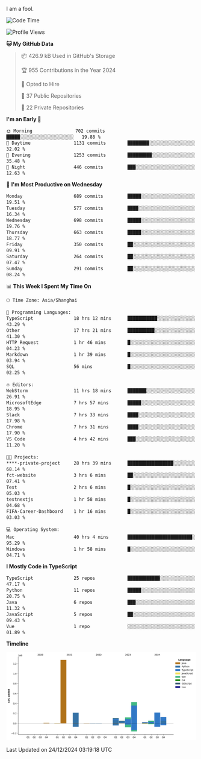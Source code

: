I am a fool.

<!--START_SECTION:waka-->
![Code Time](http://img.shields.io/badge/Code%20Time-2%2C318%20hrs%2012%20mins-blue)

![Profile Views](http://img.shields.io/badge/Profile%20Views-3-blue)

**🐱 My GitHub Data** 

> 📦 426.9 kB Used in GitHub's Storage 
 > 
> 🏆 955 Contributions in the Year 2024
 > 
> 💼 Opted to Hire
 > 
> 📜 37 Public Repositories 
 > 
> 🔑 22 Private Repositories 
 > 
**I'm an Early 🐤** 

```text
🌞 Morning                702 commits         █████░░░░░░░░░░░░░░░░░░░░   19.88 % 
🌆 Daytime                1131 commits        ████████░░░░░░░░░░░░░░░░░   32.02 % 
🌃 Evening                1253 commits        █████████░░░░░░░░░░░░░░░░   35.48 % 
🌙 Night                  446 commits         ███░░░░░░░░░░░░░░░░░░░░░░   12.63 % 
```
📅 **I'm Most Productive on Wednesday** 

```text
Monday                   689 commits         █████░░░░░░░░░░░░░░░░░░░░   19.51 % 
Tuesday                  577 commits         ████░░░░░░░░░░░░░░░░░░░░░   16.34 % 
Wednesday                698 commits         █████░░░░░░░░░░░░░░░░░░░░   19.76 % 
Thursday                 663 commits         █████░░░░░░░░░░░░░░░░░░░░   18.77 % 
Friday                   350 commits         ██░░░░░░░░░░░░░░░░░░░░░░░   09.91 % 
Saturday                 264 commits         ██░░░░░░░░░░░░░░░░░░░░░░░   07.47 % 
Sunday                   291 commits         ██░░░░░░░░░░░░░░░░░░░░░░░   08.24 % 
```


📊 **This Week I Spent My Time On** 

```text
🕑︎ Time Zone: Asia/Shanghai

💬 Programming Languages: 
TypeScript               18 hrs 12 mins      ███████████░░░░░░░░░░░░░░   43.29 % 
Other                    17 hrs 21 mins      ██████████░░░░░░░░░░░░░░░   41.30 % 
HTTP Request             1 hr 46 mins        █░░░░░░░░░░░░░░░░░░░░░░░░   04.23 % 
Markdown                 1 hr 39 mins        █░░░░░░░░░░░░░░░░░░░░░░░░   03.94 % 
SQL                      56 mins             █░░░░░░░░░░░░░░░░░░░░░░░░   02.25 % 

🔥 Editors: 
WebStorm                 11 hrs 18 mins      ███████░░░░░░░░░░░░░░░░░░   26.91 % 
MicrosoftEdge            7 hrs 57 mins       █████░░░░░░░░░░░░░░░░░░░░   18.95 % 
Slack                    7 hrs 33 mins       ████░░░░░░░░░░░░░░░░░░░░░   17.98 % 
Chrome                   7 hrs 31 mins       ████░░░░░░░░░░░░░░░░░░░░░   17.90 % 
VS Code                  4 hrs 42 mins       ███░░░░░░░░░░░░░░░░░░░░░░   11.20 % 

🐱‍💻 Projects: 
****-private-project     28 hrs 39 mins      █████████████████░░░░░░░░   68.14 % 
fct-website              3 hrs 6 mins        ██░░░░░░░░░░░░░░░░░░░░░░░   07.41 % 
Test                     2 hrs 6 mins        █░░░░░░░░░░░░░░░░░░░░░░░░   05.03 % 
testnextjs               1 hr 58 mins        █░░░░░░░░░░░░░░░░░░░░░░░░   04.68 % 
FIFA-Career-Dashboard    1 hr 16 mins        █░░░░░░░░░░░░░░░░░░░░░░░░   03.03 % 

💻 Operating System: 
Mac                      40 hrs 4 mins       ████████████████████████░   95.29 % 
Windows                  1 hr 58 mins        █░░░░░░░░░░░░░░░░░░░░░░░░   04.71 % 
```

**I Mostly Code in TypeScript** 

```text
TypeScript               25 repos            ████████████░░░░░░░░░░░░░   47.17 % 
Python                   11 repos            █████░░░░░░░░░░░░░░░░░░░░   20.75 % 
Java                     6 repos             ███░░░░░░░░░░░░░░░░░░░░░░   11.32 % 
JavaScript               5 repos             ██░░░░░░░░░░░░░░░░░░░░░░░   09.43 % 
Vue                      1 repo              ░░░░░░░░░░░░░░░░░░░░░░░░░   01.89 % 
```



**Timeline**

![Lines of Code chart](https://raw.githubusercontent.com/VeejaLiu/VeejaLiu/master/assets/bar_graph.png)


 Last Updated on 24/12/2024 03:19:18 UTC
<!--END_SECTION:waka-->
